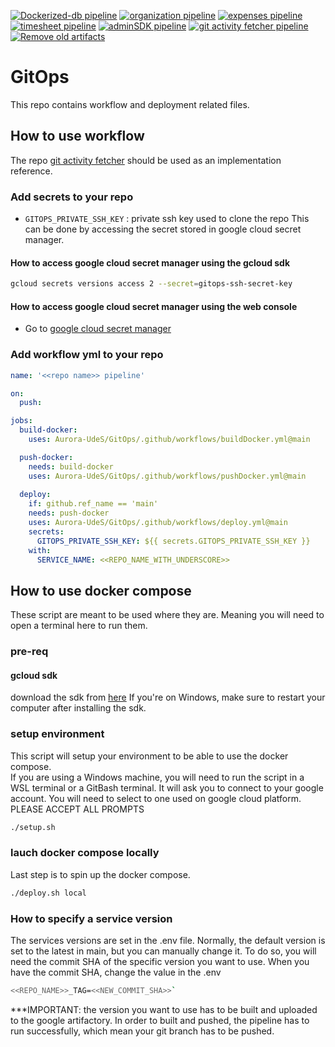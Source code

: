 [![Dockerized-db pipeline](https://github.com/Aurora-UdeS/dockerized-db/actions/workflows/pipeline.yml/badge.svg)](https://github.com/Aurora-UdeS/dockerized-db/actions/workflows/pipeline.yml)
[![organization pipeline](https://github.com/Aurora-UdeS/organization/actions/workflows/pipeline.yaml/badge.svg)](https://github.com/Aurora-UdeS/organization/actions/workflows/pipeline.yaml)
[![expenses pipeline](https://github.com/Aurora-UdeS/expenses/actions/workflows/pipeline.yaml/badge.svg)](https://github.com/Aurora-UdeS/expenses/actions/workflows/pipeline.yaml)
[![timesheet pipeline](https://github.com/Aurora-UdeS/timesheet/actions/workflows/pipeline.yml/badge.svg)](https://github.com/Aurora-UdeS/timesheet/actions/workflows/pipeline.yml)
[![adminSDK pipeline](https://github.com/Aurora-UdeS/adminsdk/actions/workflows/pipeline.yml/badge.svg)](https://github.com/Aurora-UdeS/adminsdk/actions/workflows/pipeline.yml)
[![git activity fetcher pipeline](https://github.com/Aurora-UdeS/git-activity-fetcher/actions/workflows/pipeline.yml/badge.svg)](https://github.com/Aurora-UdeS/git-activity-fetcher/actions/workflows/pipeline.yml)
[![Remove old artifacts](https://github.com/Aurora-UdeS/aurora-app/actions/workflows/remove_old_artifact.yml/badge.svg)](https://github.com/Aurora-UdeS/aurora-app/actions/workflows/remove_old_artifact.yml)
# GitOps
This repo contains workflow and deployment related files.

## How to use workflow
The repo [git activity fetcher](https://github.com/Aurora-UdeS/git-activity-fetcher) should be used as an implementation reference.

### Add secrets to your repo
- `GITOPS_PRIVATE_SSH_KEY` : private ssh key used to clone the repo
This can be done by accessing the secret stored in google cloud secret manager.
#### How to access google cloud secret manager using the gcloud sdk
```bash
gcloud secrets versions access 2 --secret=gitops-ssh-secret-key
```
#### How to access google cloud secret manager using the web console
- Go to [google cloud secret manager](https://console.cloud.google.com/security/secret-manager)

### Add workflow yml to your repo
```yml
name: '<<repo name>> pipeline'

on:
  push:

jobs:
  build-docker:
    uses: Aurora-UdeS/GitOps/.github/workflows/buildDocker.yml@main

  push-docker:
    needs: build-docker
    uses: Aurora-UdeS/GitOps/.github/workflows/pushDocker.yml@main
    
  deploy:
    if: github.ref_name == 'main'
    needs: push-docker
    uses: Aurora-UdeS/GitOps/.github/workflows/deploy.yml@main
    secrets:
      GITOPS_PRIVATE_SSH_KEY: ${{ secrets.GITOPS_PRIVATE_SSH_KEY }}
    with:
      SERVICE_NAME: <<REPO_NAME_WITH_UNDERSCORE>>
```

## How to use docker compose
These script are meant to be used where they are. Meaning you will need to open a terminal here to run them.
### pre-req
#### gcloud sdk
download the sdk from [here](https://cloud.google.com/sdk/docs/install)
If you're on Windows, make sure to restart your computer after installing the sdk.
### setup environment
This script will setup your environment to be able to use the docker compose.  
If you are using a Windows machine, you will need to run the script in a WSL terminal or a GitBash terminal.
It will ask you to connect to your google account. You will need to select to one used on google cloud platform.
PLEASE ACCEPT ALL PROMPTS
```bash
./setup.sh
```

### lauch docker compose locally
Last step is to spin up the docker compose.  
```bash
./deploy.sh local
```

### How to specify a service version
The services versions are set in the .env file. Normally, the default version is set to the latest in main, but you can manually change it. To do so, you will need the commit SHA of the specific version you want to use. When you have the commit SHA, change the value in the .env
```bash
<<REPO_NAME>>_TAG=<<NEW_COMMIT_SHA>>`
```
***IMPORTANT: the version you want to use has to be built and uploaded to the google artifactory. In order to built and pushed, the pipeline has to run successfully, which mean your git branch has to be pushed.
